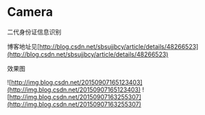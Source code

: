 # Camera
二代身份证信息识别
 
博客地址见[http://blog.csdn.net/sbsujjbcy/article/details/48266523](http://blog.csdn.net/sbsujjbcy/article/details/48266523)

效果图

![http://img.blog.csdn.net/20150907165123403](http://img.blog.csdn.net/20150907165123403)
![http://img.blog.csdn.net/20150907163255307](http://img.blog.csdn.net/20150907163255307)
